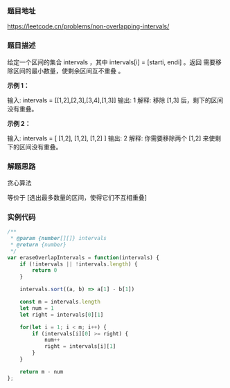 ### 题目地址

https://leetcode.cn/problems/non-overlapping-intervals/

### 题目描述

给定一个区间的集合 intervals ，其中 intervals[i] = [starti, endi] 。返回 需要移除区间的最小数量，使剩余区间互不重叠 。

**示例 1：**

输入: intervals = [[1,2],[2,3],[3,4],[1,3]]
输出: 1
解释: 移除 [1,3] 后，剩下的区间没有重叠。

**示例 2：**

输入: intervals = [ [1,2], [1,2], [1,2] ]
输出: 2
解释: 你需要移除两个 [1,2] 来使剩下的区间没有重叠。

### 解题思路

贪心算法

等价于 [选出最多数量的区间，使得它们不互相重叠]

### 实例代码

``` javascript
/**
 * @param {number[][]} intervals
 * @return {number}
 */
var eraseOverlapIntervals = function(intervals) {
    if (!intervals || !intervals.length) {
        return 0
    }

    intervals.sort((a, b) => a[1] - b[1])

    const m = intervals.length
    let num = 1
    let right = intervals[0][1]

    for(let i = 1; i < m; i++) {
        if (intervals[i][0] >= right) {
            num++
            right = intervals[i][1]
        }
    }

    return m - num
};
```